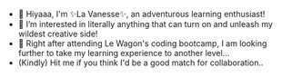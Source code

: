 - 👋 Hiyaaa, I'm ✨La Vanesse✨, an adventurous learning enthusiast!
- 👀 I’m interested in literally anything that can turn on and unleash my wildest creative side!
- 🌱 Right after attending Le Wagon's coding bootcamp, I am looking further to take my learning experience to another level...
- (Kindly) Hit me if you think I'd be a good match for collaboration..

<!---
vfigaro22/vfigaro22 is a ✨ special ✨ repository because its `README.md` (this file) appears on your GitHub profile.
You can click the Preview link to take a look at your changes.
--->
